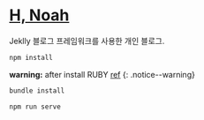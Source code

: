 # [H, Noah](https://H-Noah.github.io/)

Jeklly 블로그 프레임워크를 사용한 개인 블로그.

```cmd
npm install
```

**warning:** after install RUBY [ref](https://jekyllrb-ko.github.io/docs/quickstart/)
{: .notice--warning}

```cmd
bundle install
```

```cmd
npm run serve
```
